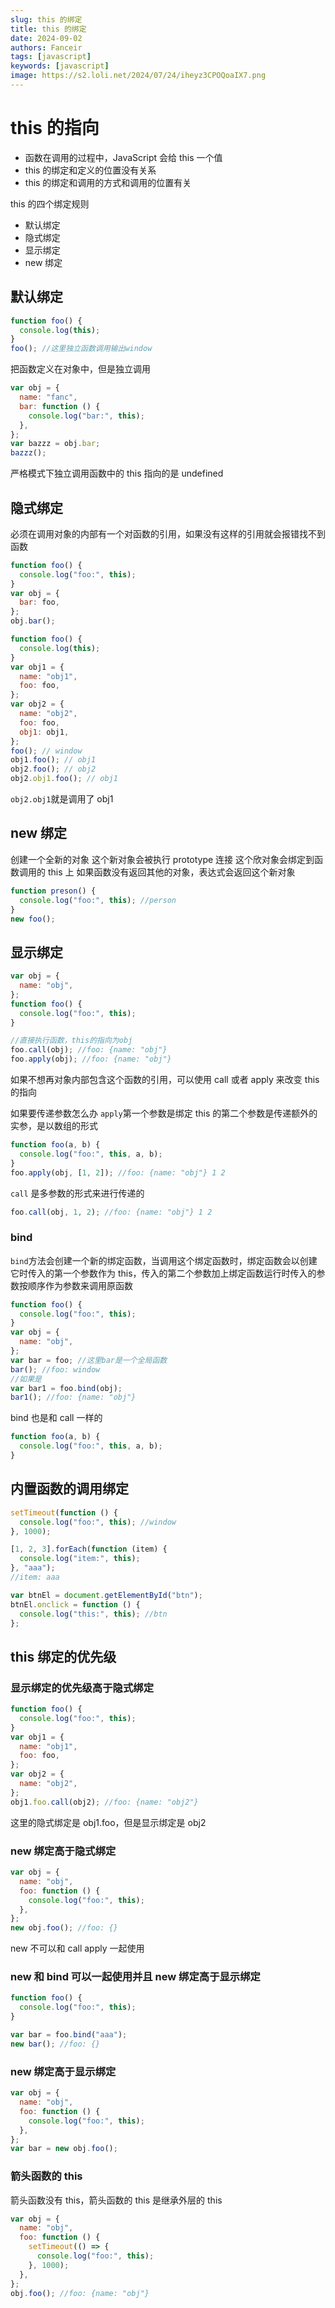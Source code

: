 ```yaml
---
slug: this 的绑定
title: this 的绑定
date: 2024-09-02
authors: Fanceir
tags: [javascript]
keywords: [javascript]
image: https://s2.loli.net/2024/07/24/iheyz3CPOQoaIX7.png
---
```


# this 的指向

- 函数在调用的过程中，JavaScript 会给 this 一个值
- this 的绑定和定义的位置没有关系
- this 的绑定和调用的方式和调用的位置有关

this 的四个绑定规则

- 默认绑定
- 隐式绑定
- 显示绑定
- new 绑定

## 默认绑定

```javascript
function foo() {
  console.log(this);
}
foo(); //这里独立函数调用输出window
```

把函数定义在对象中，但是独立调用

```javascript
var obj = {
  name: "fanc",
  bar: function () {
    console.log("bar:", this);
  },
};
var bazzz = obj.bar;
bazzz();
```

严格模式下独立调用函数中的 this 指向的是 undefined

## 隐式绑定

必须在调用对象的内部有一个对函数的引用，如果没有这样的引用就会报错找不到函数

```javascript
function foo() {
  console.log("foo:", this);
}
var obj = {
  bar: foo,
};
obj.bar();
```

```javascript
function foo() {
  console.log(this);
}
var obj1 = {
  name: "obj1",
  foo: foo,
};
var obj2 = {
  name: "obj2",
  foo: foo,
  obj1: obj1,
};
foo(); // window
obj1.foo(); // obj1
obj2.foo(); // obj2
obj2.obj1.foo(); // obj1
```

`obj2.obj1`就是调用了 obj1

## new 绑定

创建一个全新的对象
这个新对象会被执行 prototype 连接
这个欣对象会绑定到函数调用的 this 上
如果函数没有返回其他的对象，表达式会返回这个新对象

```javascript
function preson() {
  console.log("foo:", this); //person
}
new foo();
```

## 显示绑定

```javascript
var obj = {
  name: "obj",
};
function foo() {
  console.log("foo:", this);
}

//直接执行函数，this的指向为obj
foo.call(obj); //foo: {name: "obj"}
foo.apply(obj); //foo: {name: "obj"}
```

如果不想再对象内部包含这个函数的引用，可以使用 call 或者 apply 来改变 this 的指向

如果要传递参数怎么办
`apply`第一个参数是绑定 this 的第二个参数是传递额外的实参，是以数组的形式

```javascript
function foo(a, b) {
  console.log("foo:", this, a, b);
}
foo.apply(obj, [1, 2]); //foo: {name: "obj"} 1 2
```

`call` 是多参数的形式来进行传递的

```javascript
foo.call(obj, 1, 2); //foo: {name: "obj"} 1 2
```

### bind

`bind`方法会创建一个新的绑定函数，当调用这个绑定函数时，绑定函数会以创建它时传入的第一个参数作为 this，传入的第二个参数加上绑定函数运行时传入的参数按顺序作为参数来调用原函数

```javascript
function foo() {
  console.log("foo:", this);
}
var obj = {
  name: "obj",
};
var bar = foo; //这里bar是一个全局函数
bar(); //foo: window
//如果是
var bar1 = foo.bind(obj);
bar1(); //foo: {name: "obj"}
```

bind 也是和 call 一样的

```javascript
function foo(a, b) {
  console.log("foo:", this, a, b);
}
```

## 内置函数的调用绑定

```javascript
setTimeout(function () {
  console.log("foo:", this); //window
}, 1000);

[1, 2, 3].forEach(function (item) {
  console.log("item:", this);
}, "aaa");
//item: aaa

var btnEl = document.getElementById("btn");
btnEl.onclick = function () {
  console.log("this:", this); //btn
};
```

## this 绑定的优先级

### 显示绑定的优先级高于隐式绑定

```javascript
function foo() {
  console.log("foo:", this);
}
var obj1 = {
  name: "obj1",
  foo: foo,
};
var obj2 = {
  name: "obj2",
};
obj1.foo.call(obj2); //foo: {name: "obj2"}
```

这里的隐式绑定是 obj1.foo，但是显示绑定是 obj2

### new 绑定高于隐式绑定

```javascript
var obj = {
  name: "obj",
  foo: function () {
    console.log("foo:", this);
  },
};
new obj.foo(); //foo: {}
```

new 不可以和 call apply 一起使用

### new 和 bind 可以一起使用并且 new 绑定高于显示绑定

```javascript
function foo() {
  console.log("foo:", this);
}

var bar = foo.bind("aaa");
new bar(); //foo: {}
```

### new 绑定高于显示绑定

```javascript
var obj = {
  name: "obj",
  foo: function () {
    console.log("foo:", this);
  },
};
var bar = new obj.foo();
```

### 箭头函数的 this

箭头函数没有 this，箭头函数的 this 是继承外层的 this

```javascript
var obj = {
  name: "obj",
  foo: function () {
    setTimeout(() => {
      console.log("foo:", this);
    }, 1000);
  },
};
obj.foo(); //foo: {name: "obj"}
```
